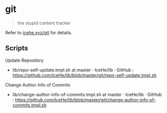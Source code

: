 # git

> the stupid content tracker

Refer to [icehe.xyz/git](/#git) for details.

## Scripts

Update Repository

- lib/repo-self-update.tmpl.sh at master · IceHe/lib · GitHub : https://github.com/IceHe/lib/blob/master/git/repo-self-update.tmpl.sh

Change Author Info of Commits

- lib/change-author-info-of-commits.tmpl.sh at master · IceHe/lib · GitHub : https://github.com/IceHe/lib/blob/master/git/change-author-info-of-commits.tmpl.sh
